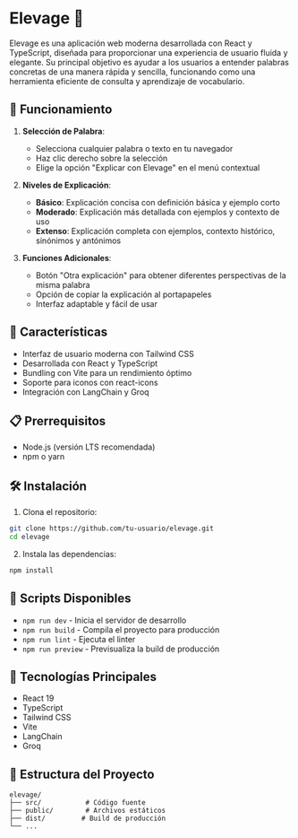 # Elevage 🌿

Elevage es una aplicación web moderna desarrollada con React y TypeScript, diseñada para proporcionar una experiencia de usuario fluida y elegante. Su principal objetivo es ayudar a los usuarios a entender palabras concretas de una manera rápida y sencilla, funcionando como una herramienta eficiente de consulta y aprendizaje de vocabulario.

## 🎯 Funcionamiento

1. **Selección de Palabra**: 
   - Selecciona cualquier palabra o texto en tu navegador
   - Haz clic derecho sobre la selección
   - Elige la opción "Explicar con Elevage" en el menú contextual

2. **Niveles de Explicación**:
   - **Básico**: Explicación concisa con definición básica y ejemplo corto
   - **Moderado**: Explicación más detallada con ejemplos y contexto de uso
   - **Extenso**: Explicación completa con ejemplos, contexto histórico, sinónimos y antónimos

3. **Funciones Adicionales**:
   - Botón "Otra explicación" para obtener diferentes perspectivas de la misma palabra
   - Opción de copiar la explicación al portapapeles
   - Interfaz adaptable y fácil de usar

## 🚀 Características

- Interfaz de usuario moderna con Tailwind CSS
- Desarrollada con React y TypeScript
- Bundling con Vite para un rendimiento óptimo
- Soporte para iconos con react-icons
- Integración con LangChain y Groq

## 📋 Prerrequisitos

- Node.js (versión LTS recomendada)
- npm o yarn

## 🛠️ Instalación

1. Clona el repositorio:
```bash
git clone https://github.com/tu-usuario/elevage.git
cd elevage
```

2. Instala las dependencias:
```bash
npm install
```

## 🚀 Scripts Disponibles

- `npm run dev` - Inicia el servidor de desarrollo
- `npm run build` - Compila el proyecto para producción
- `npm run lint` - Ejecuta el linter
- `npm run preview` - Previsualiza la build de producción

## 🔧 Tecnologías Principales

- React 19
- TypeScript
- Tailwind CSS
- Vite
- LangChain
- Groq

## 📁 Estructura del Proyecto

```
elevage/
├── src/           # Código fuente
├── public/        # Archivos estáticos
├── dist/         # Build de producción
└── ...
```